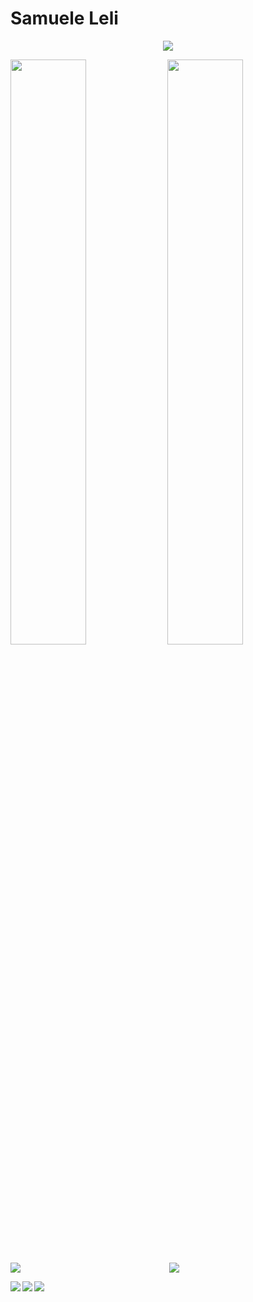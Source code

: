 # Samuele Leli
<p align="center">
<!-- <img src="https://github-profile-trophy.vercel.app/?username=samueleleli&theme=dracula&column=6"> -->
<img src="https://hacked-github-stat-trophies.vercel.app/?username=samueleleli&theme=dracula&column=11">
</p>

<p align=left>
<!-- <img algin="left" width="49%" src="https://github-readme-stats.vercel.app/api?username=samueleleli&count_private=true&show_icons=true&theme=dracula" /> -->
<img algin="left" width="49%" src="https://readme-stats-fabio-vicente.vercel.app/api?username=samueleleli&count_private=true&show_icons=true&theme=dracula" />
<img algin="right" width="49%" src="https://github-readme-streak-stats.herokuapp.com/?user=samueleleli&theme=dracula" />
</p>

<!-- <img align="left" src="https://github-readme-stats.vercel.app/api/top-langs/?username=samueleleli&theme=dracula&langs_count=10" /> -->
<img align="left" src="https://github-readme-stats-git-masterrstaa-rickstaa.vercel.app/api/top-langs/?username=samueleleli&theme=dracula&langs_count=10" />
<!-- <img align="left" src="https://github-readme-stats-sigma-five.vercel.app/api/top-langs/?username=samueleleli&theme=dracula" /> -->

<p align="center">
<img src="https://github-widgetbox.vercel.app/api/profile?username=samueleleli&data=followers,repositories,stars,commits">
</p>

<img align="left" src="https://github-readme-stats.vercel.app/api/pin/?username=samueleleli&repo=FIFA_WorldCup_Analysis" />
<img align="left" src="https://github-readme-stats.vercel.app/api/pin/?username=MatteoFerretti98&repo=Project_Chatbot_Recipe_adviser&theme=dracula" />
<img align="left" src="https://github-readme-stats.vercel.app/api/pin/?username=MatteoFerretti98&repo=Project_NetworkX_Twitch&theme=dracula" />
